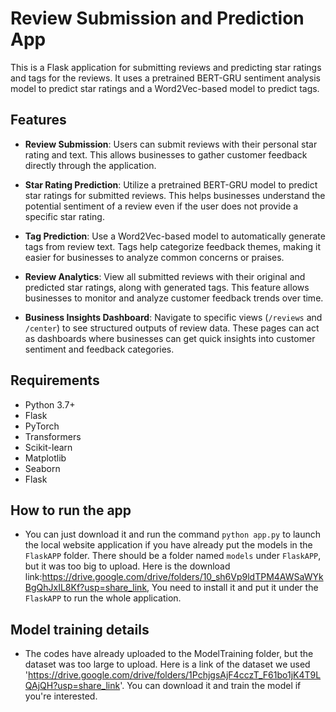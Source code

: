 # Review Submission and Prediction App

This is a Flask application for submitting reviews and predicting star ratings and tags for the reviews. It uses a pretrained BERT-GRU sentiment analysis model to predict star ratings and a Word2Vec-based model to predict tags.

## Features

- **Review Submission**: Users can submit reviews with their personal star rating and text. This allows businesses to gather customer feedback directly through the application.
  
- **Star Rating Prediction**: Utilize a pretrained BERT-GRU model to predict star ratings for submitted reviews. This helps businesses understand the potential sentiment of a review even if the user does not provide a specific star rating.

- **Tag Prediction**: Use a Word2Vec-based model to automatically generate tags from review text. Tags help categorize feedback themes, making it easier for businesses to analyze common concerns or praises.

- **Review Analytics**: View all submitted reviews with their original and predicted star ratings, along with generated tags. This feature allows businesses to monitor and analyze customer feedback trends over time.

- **Business Insights Dashboard**: Navigate to specific views (`/reviews` and `/center`) to see structured outputs of review data. These pages can act as dashboards where businesses can get quick insights into customer sentiment and feedback categories.

## Requirements
- Python 3.7+
- Flask
- PyTorch
- Transformers
- Scikit-learn
- Matplotlib
- Seaborn
- Flask
## How to run the app
- You can just download it and run the command `python app.py` to launch the local website application if you have already put the models in the `FlaskAPP` folder. There should be a folder named `models` under `FlaskAPP`, but it was too big to upload. Here is the download link:https://drive.google.com/drive/folders/10_sh6Vp9ldTPM4AWSaWYkBgQhJxIL8Kf?usp=share_link, You need to install it and put it under the `FlaskAPP` to run the whole application.
## Model training details
- The codes have already uploaded to the ModelTraining folder, but the dataset was too large to upload. Here is a link of the dataset we used 'https://drive.google.com/drive/folders/1PchjgsAjF4cczT_F61bo1jK4T9LQAjQH?usp=share_link'. You can download it and train the model if you're interested. 

  
